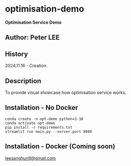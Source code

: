 # optimisation-demo

**Optimisation Service Demo**

## **Author: Peter LEE**

## **History**

2024.11.16 - Creation. <br/>

## **Description**

To provide visual showcase how optimisation service works.

## Installation - No Docker

`conda create -n opt-demo python=3.10`  
`conda activate opt-demo`  
`pip install -r requirements.txt`  
`streamlit run main.py --server.port 8080`

## Installation - Docker (Coming soon)


leesanghun9@gmail.com<br/>